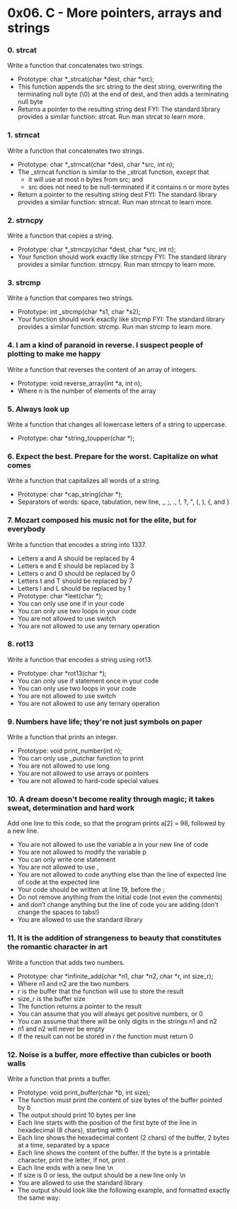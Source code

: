 # 0x06. C - More pointers, arrays and strings #

### 0. strcat
Write a function that concatenates two strings.

 - Prototype: char *_strcat(char *dest, char *src);
 - This function appends the src string to the dest string, overwriting the terminating null byte (\0) at the end of dest, and then adds a terminating null byte
 - Returns a pointer to the resulting string dest
FYI: The standard library provides a similar function: strcat. Run man strcat to learn more.

### 1. strncat
Write a function that concatenates two strings.

 - Prototype: char *_strncat(char *dest, char *src, int n);
 - The _strncat function is similar to the _strcat function, except that
	 - it will use at most n bytes from src; and
	 - src does not need to be null-terminated if it contains n or more bytes
 - Return a pointer to the resulting string dest
FYI: The standard library provides a similar function: strncat. Run man strncat to learn more.

### 2. strncpy
Write a function that copies a string.

 - Prototype: char *_strncpy(char *dest, char *src, int n);
 - Your function should work exactly like strncpy
FYI: The standard library provides a similar function: strncpy. Run man strncpy to learn more.

### 3. strcmp
Write a function that compares two strings.

 - Prototype: int _strcmp(char *s1, char *s2);
 - Your function should work exactly like strcmp
FYI: The standard library provides a similar function: strcmp. Run man strcmp to learn more.

### 4. I am a kind of paranoid in reverse. I suspect people of plotting to make me happy
Write a function that reverses the content of an array of integers.

 - Prototype: void reverse_array(int *a, int n);
 - Where n is the number of elements of the array

### 5. Always look up
Write a function that changes all lowercase letters of a string to uppercase.

 - Prototype: char *string_toupper(char *);

### 6. Expect the best. Prepare for the worst. Capitalize on what comes
Write a function that capitalizes all words of a string.

 - Prototype: char *cap_string(char *);
 - Separators of words: space, tabulation, new line, ,, ;, ., !, ?, ", (, ), {, and }

### 7. Mozart composed his music not for the elite, but for everybody 
Write a function that encodes a string into 1337.

 - Letters a and A should be replaced by 4
 - Letters e and E should be replaced by 3
 - Letters o and O should be replaced by 0
 - Letters t and T should be replaced by 7
 - Letters l and L should be replaced by 1
 - Prototype: char *leet(char *);
 - You can only use one if in your code
 - You can only use two loops in your code
 - You are not allowed to use switch
 - You are not allowed to use any ternary operation

### 8. rot13 
Write a function that encodes a string using rot13.

 - Prototype: char *rot13(char *);
 - You can only use if statement once in your code
 - You can only use two loops in your code
 - You are not allowed to use switch
 - You are not allowed to use any ternary operation

### 9. Numbers have life; they're not just symbols on paper
Write a function that prints an integer.

 - Prototype: void print_number(int n);
 - You can only use _putchar function to print
 - You are not allowed to use long
 - You are not allowed to use arrays or pointers
 - You are not allowed to hard-code special values

### 10. A dream doesn't become reality through magic; it takes sweat, determination and hard work  
Add one line to this code, so that the program prints a[2] = 98, followed by a new line.

 - You are not allowed to use the variable a in your new line of code
 - You are not allowed to modify the variable p
 - You can only write one statement
 - You are not allowed to use ,
 - You are not allowed to code anything else than the line of expected line of code at the expected line
 - Your code should be written at line 19, before the ;
 - Do not remove anything from the initial code (not even the comments)
 - and don’t change anything but the line of code you are adding (don’t change the spaces to tabs!)
 - You are allowed to use the standard library

### 11. It is the addition of strangeness to beauty that constitutes the romantic character in art
Write a function that adds two numbers.

 - Prototype: char *infinite_add(char *n1, char *n2, char *r, int size_r);
 - Where n1 and n2 are the two numbers
 - r is the buffer that the function will use to store the result
 - size_r is the buffer size
 - The function returns a pointer to the result
 - You can assume that you will always get positive numbers, or 0
 - You can assume that there will be only digits in the strings n1 and n2
 - n1 and n2 will never be empty
 - If the result can not be stored in r the function must return 0

### 12. Noise is a buffer, more effective than cubicles or booth walls 
Write a function that prints a buffer.

 - Prototype: void print_buffer(char *b, int size);
 - The function must print the content of size bytes of the buffer pointed by b
 - The output should print 10 bytes per line
 - Each line starts with the position of the first byte of the line in hexadecimal (8 chars), starting with 0
 - Each line shows the hexadecimal content (2 chars) of the buffer, 2 bytes at a time, separated by a space
 - Each line shows the content of the buffer. If the byte is a printable character, print the letter, if not, print .
 - Each line ends with a new line \n
 - If size is 0 or less, the output should be a new line only \n
 - You are allowed to use the standard library
 - The output should look like the following example, and formatted exactly the same way:
